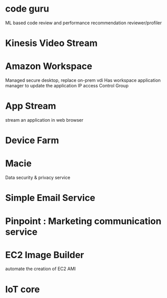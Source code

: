 # code guru

ML based code review and performance recommendation
reviewer/profiler

# Kinesis Video Stream

# Amazon Workspace

Managed secure desktop, replace on-prem vdi
Has workspace application manager to update the application
IP access Control Group

# App Stream

stream an application in web browser

# Device Farm

# Macie

Data security & privacy service

# Simple Email Service

# Pinpoint : Marketing communication service

# EC2 Image Builder

automate the creation of EC2 AMI

# IoT core
